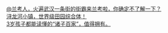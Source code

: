   
[@兰考人，火遍武汉一条街的街霸来兰考啦，你确定不了解一下？](http://www.dianyue.me/archives/179/7dts63y3v1u02eca/)  
[浔龙河小镇，世界级田园综合体！](http://www.dianyue.me/archives/575/je0f1rqqy66l91km/)  
[3岁孩子都能读懂的“诸子百家”，值得拥有。](http://www.dianyue.me/archives/302/hqcgxmon3z1xokx2/)